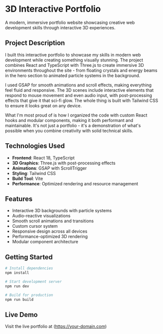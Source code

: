 # 3D Interactive Portfolio

A modern, immersive portfolio website showcasing creative web development skills through interactive 3D experiences.

## Project Description

I built this interactive portfolio to showcase my skills in modern web development while creating something visually stunning. The project combines React and TypeScript with Three.js to create immersive 3D environments throughout the site - from floating crystals and energy beams in the hero section to animated particle systems in the background.

I used GSAP for smooth animations and scroll effects, making everything feel fluid and responsive. The 3D scenes include interactive elements that respond to mouse movement and even audio input, with post-processing effects that give it that sci-fi glow. The whole thing is built with Tailwind CSS to ensure it looks great on any device.

What I'm most proud of is how I organized the code with custom React hooks and modular components, making it both performant and maintainable. It's not just a portfolio - it's a demonstration of what's possible when you combine creativity with solid technical skills.

## Technologies Used

- **Frontend**: React 18, TypeScript
- **3D Graphics**: Three.js with post-processing effects
- **Animations**: GSAP with ScrollTrigger
- **Styling**: Tailwind CSS
- **Build Tool**: Vite
- **Performance**: Optimized rendering and resource management

## Features

- Interactive 3D backgrounds with particle systems
- Audio-reactive visualizations
- Smooth scroll animations and transitions
- Custom cursor system
- Responsive design across all devices
- Performance-optimized 3D rendering
- Modular component architecture

## Getting Started

```bash
# Install dependencies
npm install

# Start development server
npm run dev

# Build for production
npm run build
```

## Live Demo

Visit the live portfolio at (https://your-domain.com)